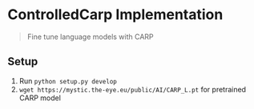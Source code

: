 # ControlledCarp Implementation
> Fine tune language models with CARP

## Setup

1. Run `python setup.py develop`
2. `wget https://mystic.the-eye.eu/public/AI/CARP_L.pt` for pretrained CARP model

